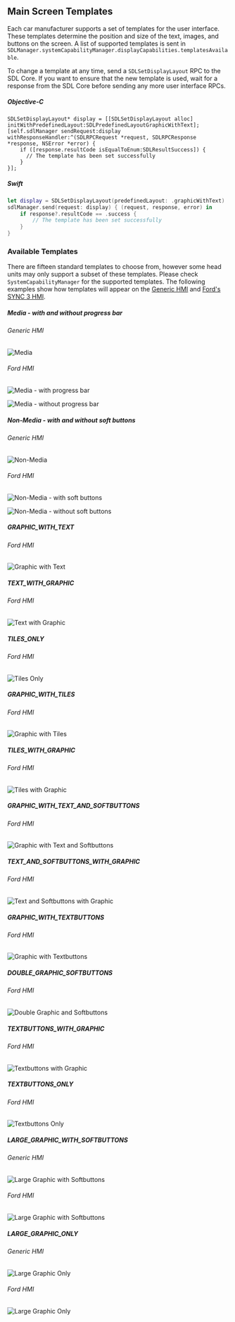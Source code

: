 ## Main Screen Templates
Each car manufacturer supports a set of templates for the user interface. These templates determine the position and size of the text, images, and buttons on the screen. A list of supported templates is sent in `SDLManager.systemCapabilityManager.displayCapabilities.templatesAvailable`.

To change a template at any time, send a `SDLSetDisplayLayout` RPC to the SDL Core. If you want to ensure that the new template is used, wait for a response from the SDL Core before sending any more user interface RPCs.

##### Objective-C
```objc
SDLSetDisplayLayout* display = [[SDLSetDisplayLayout alloc] initWithPredefinedLayout:SDLPredefinedLayoutGraphicWithText];
[self.sdlManager sendRequest:display withResponseHandler:^(SDLRPCRequest *request, SDLRPCResponse *response, NSError *error) {
    if ([response.resultCode isEqualToEnum:SDLResultSuccess]) {
      // The template has been set successfully
    }
}];
```

##### Swift
```swift
let display = SDLSetDisplayLayout(predefinedLayout: .graphicWithText)
sdlManager.send(request: display) { (request, response, error) in
    if response?.resultCode == .success {
        // The template has been set successfully
    }
}
```

### Available Templates
There are fifteen standard templates to choose from, however some head units may only support a subset of these templates. Please check `SystemCapabilityManager` for the supported templates. The following examples show how templates will appear on the [Generic HMI](https://github.com/smartdevicelink/generic_hmi) and [Ford's SYNC 3 HMI](https://developer.ford.com). 

##### Media - with and without progress bar
###### Generic HMI
![Media](assets/generic_Media.png)

###### Ford HMI
![Media - with progress bar](assets/ford_MediaWithProgressBar.png)

![Media - without progress bar](assets/ford_MediaWithoutProgressBar.png)

##### Non-Media - with and without soft buttons
###### Generic HMI
![Non-Media](assets/generic_NonMedia.png)

###### Ford HMI
![Non-Media - with soft buttons](assets/ford_NonMediaWithSoftButtons.png)

![Non-Media - without soft buttons](assets/ford_NonMediaWithoutSoftButtons.png)

##### GRAPHIC_WITH_TEXT
###### Ford HMI
![Graphic with Text](assets/ford_GraphicWithText.png)

##### TEXT_WITH_GRAPHIC
###### Ford HMI
![Text with Graphic](assets/ford_TextWithGraphic.png)

##### TILES_ONLY
###### Ford HMI
![Tiles Only](assets/ford_TilesOnly.png)

##### GRAPHIC_WITH_TILES
###### Ford HMI
![Graphic with Tiles](assets/ford_GraphicWithTiles.png)

##### TILES_WITH_GRAPHIC
###### Ford HMI
![Tiles with Graphic](assets/ford_TilesWithGraphic.png)

##### GRAPHIC_WITH_TEXT_AND_SOFTBUTTONS
###### Ford HMI
![Graphic with Text and Softbuttons](assets/ford_GraphicWithTextAndSoftButtons.png)

##### TEXT_AND_SOFTBUTTONS_WITH_GRAPHIC
###### Ford HMI
![Text and Softbuttons with Graphic](assets/ford_TextAndSoftButtonsWithGraphic.png)

##### GRAPHIC_WITH_TEXTBUTTONS
###### Ford HMI
![Graphic with Textbuttons](assets/ford_GraphicWithTextButtons.png)

##### DOUBLE_GRAPHIC_SOFTBUTTONS
###### Ford HMI
![Double Graphic and Softbuttons](assets/ford_DoubleGraphicSoftButtons.png)

##### TEXTBUTTONS_WITH_GRAPHIC
###### Ford HMI
![Textbuttons with Graphic](assets/ford_TextButtonsWithGraphic.png)

##### TEXTBUTTONS_ONLY
###### Ford HMI
![Textbuttons Only](assets/ford_TextButtonsOnly.png)

##### LARGE_GRAPHIC_WITH_SOFTBUTTONS
###### Generic HMI
![Large Graphic with Softbuttons](assets/generic_LargeGraphicWithSoftButtons.png)

###### Ford HMI
![Large Graphic with Softbuttons](assets/ford_LargeGraphicWithSoftButtons.png)

##### LARGE_GRAPHIC_ONLY
###### Generic HMI
![Large Graphic Only](assets/generic_LargeGraphicOnly.png)

###### Ford HMI
![Large Graphic Only](assets/ford_LargeGraphicOnly.png)
